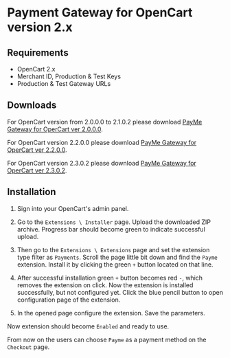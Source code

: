 # Payment Gateway for OpenCart version 2.x

## Requirements

- OpenCart 2.x
- Merchant ID, Production & Test Keys
- Production & Test Gateway URLs

## Downloads

For OpenCart version from 2.0.0.0 to 2.1.0.2 please download [PayMe Gateway for OperCart ver 2.0.0.0](PayMe%20Gateway%20for%20OperCart%20ver%202.0.0.0/PayMe_Gateway_for_OperCart_ver_2.0.0.0.ocmod.zip). 

For OpenCart version 2.2.0.0 please                 download [PayMe Gateway for OperCart ver 2.2.0.0](PayMe%20Gateway%20for%20OperCart%20ver%202.2.0.0/PayMe_Gateway_for_OperCart_ver_2.2.0.0.ocmod.zip). 

For OpenCart version 2.3.0.2 please                 download [PayMe Gateway for OperCart ver 2.3.0.2](PayMe%20Gateway%20for%20OperCart%20ver%202.3.0.2/PayMe_Gateway_for_OperCart_ver_2.3.0.2.ocmod.zip).


## Installation

1) Sign into your OpenCart's admin panel.

2) Go to the `Extensions \ Installer` page. Upload the downloaded ZIP archive. Progress bar should become green to indicate successful upload.

3) Then go to the `Extensions \ Extensions` page and set the extension type filter as `Payments`. Scroll the page little bit down and find the `Payme` extension. Install it by clicking the green `+` button located on that line.

4) After successful installation green `+` button becomes red `-`, which removes the extension on click. Now the extension is installed successfully, but not configured yet. Click the blue pencil button to open configuration page of the extension.

5) In the opened page configure the extension. Save the parameters.
 
Now extension should become `Enabled` and ready to use.

From now on the users can choose `Payme` as a payment method on the `Checkout` page.
